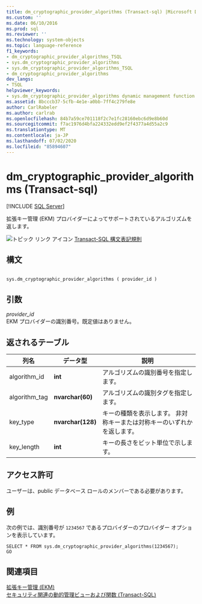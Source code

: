```yaml
---
title: dm_cryptographic_provider_algorithms (Transact-sql) |Microsoft Docs
ms.custom: ''
ms.date: 06/10/2016
ms.prod: sql
ms.reviewer: ''
ms.technology: system-objects
ms.topic: language-reference
f1_keywords:
- dm_cryptographic_provider_algorithms_TSQL
- sys.dm_cryptographic_provider_algorithms
- sys.dm_cryptographic_provider_algorithms_TSQL
- dm_cryptographic_provider_algorithms
dev_langs:
- TSQL
helpviewer_keywords:
- sys.dm_cryptographic_provider_algorithms dynamic management function
ms.assetid: 8bcccb37-5cfb-4e1e-a0bb-7ff4c279fe8e
author: CarlRabeler
ms.author: carlrab
ms.openlocfilehash: 84b7a59ce701118f2c7e1fc28160ebc6d9e8b60d
ms.sourcegitcommit: f7ac1976d4bfa224332edd9ef2f4377a4d55a2c9
ms.translationtype: MT
ms.contentlocale: ja-JP
ms.lasthandoff: 07/02/2020
ms.locfileid: "85894607"
---
```

# <a name="sysdm_cryptographic_provider_algorithms-transact-sql"></a>dm_cryptographic_provider_algorithms (Transact-sql)
[!INCLUDE [SQL Server](../../includes/applies-to-version/sqlserver.md)]

  拡張キー管理 (EKM) プロバイダーによってサポートされているアルゴリズムを返します。  
  
 ![トピック リンク アイコン](../../database-engine/configure-windows/media/topic-link.gif "トピック リンク アイコン") [Transact-SQL 構文表記規則](../../t-sql/language-elements/transact-sql-syntax-conventions-transact-sql.md)  
  
## <a name="syntax"></a>構文  
  
```  
  
sys.dm_cryptographic_provider_algorithms ( provider_id )  
```  
  
## <a name="arguments"></a>引数  
 *provider_id*  
 EKM プロバイダーの識別番号。既定値はありません。  
  
## <a name="tables-returned"></a>返されるテーブル  
  
|列名|データ型|説明|  
|-----------------|---------------|-----------------|  
|algorithm_id|**int**|アルゴリズムの識別番号を指定します。|  
|algorithm_tag|**nvarchar(60)**|アルゴリズムの識別タグを指定します。|  
|key_type|**nvarchar(128)**|キーの種類を表示します。 非対称キーまたは対称キーのいずれかを返します。|  
|key_length|**int**|キーの長さをビット単位で示します。|  
  
## <a name="permissions"></a>アクセス許可  
 ユーザーは、public データベース ロールのメンバーである必要があります。  
  
## <a name="examples"></a>例  
 次の例では、識別番号が `1234567` であるプロバイダーのプロバイダー オプションを表示しています。  
  
```  
SELECT * FROM sys.dm_cryptographic_provider_algorithms(1234567);  
GO  
```  
  
## <a name="see-also"></a>関連項目  
 [拡張キー管理 &#40;EKM&#41;](../../relational-databases/security/encryption/extensible-key-management-ekm.md)   
 [セキュリティ関連の動的管理ビューおよび関数 &#40;Transact-SQL&#41;](../../relational-databases/system-dynamic-management-views/security-related-dynamic-management-views-and-functions-transact-sql.md)  
  
  
